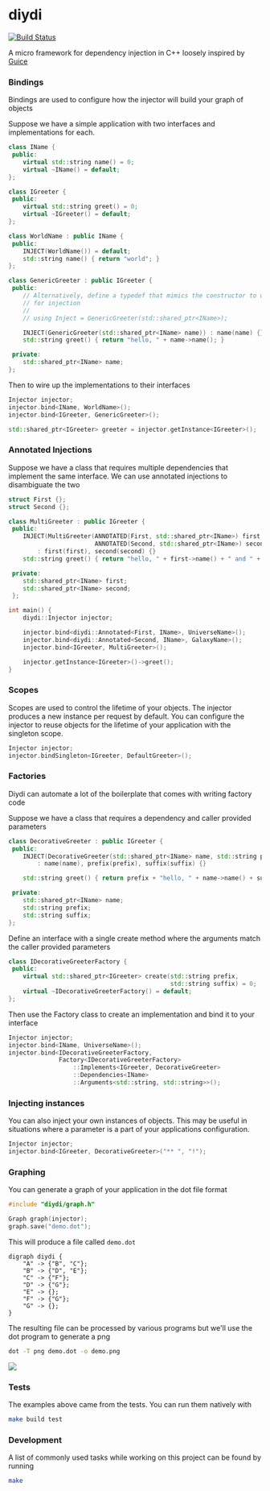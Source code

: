 # diydi

[![Build Status](https://travis-ci.org/kylewalters18/diydi.svg?branch=master)](https://travis-ci.org/kylewalters18/diydi)

A micro framework for dependency injection in C++ loosely inspired by
[Guice](https://github.com/google/guice)

### Bindings

  Bindings are used to configure how the injector will build your graph of
  objects

  Suppose we have a simple application with two interfaces and implementations
  for each.

  ```cpp
  class IName {
   public:
      virtual std::string name() = 0;
      virtual ~IName() = default;
  };

  class IGreeter {
   public:
      virtual std::string greet() = 0;
      virtual ~IGreeter() = default;
  };

  class WorldName : public IName {
   public:
      INJECT(WorldName()) = default;
      std::string name() { return "world"; }
  };

  class GenericGreeter : public IGreeter {
   public:
      // Alternatively, define a typedef that mimics the constructor to use
      // for injection
      //
      // using Inject = GenericGreeter(std::shared_ptr<IName>);

      INJECT(GenericGreeter(std::shared_ptr<IName> name)) : name(name) {}
      std::string greet() { return "hello, " + name->name(); }

   private:
      std::shared_ptr<IName> name;
  };
  ```

  Then to wire up the implementations to their interfaces

  ```cpp
  Injector injector;
  injector.bind<IName, WorldName>();
  injector.bind<IGreeter, GenericGreeter>();

  std::shared_ptr<IGreeter> greeter = injector.getInstance<IGreeter>();
  ```

### Annotated Injections

  Suppose we have a class that requires multiple dependencies that implement
  the same interface. We can use annotated injections to disambiguate the two

  ```cpp
  struct First {};
  struct Second {};

  class MultiGreeter : public IGreeter {
   public:
      INJECT(MultiGreeter(ANNOTATED(First, std::shared_ptr<IName>) first,
                          ANNOTATED(Second, std::shared_ptr<IName>) second))
          : first(first), second(second) {}
      std::string greet() { return "hello, " + first->name() + " and " + second->name(); }

   private:
      std::shared_ptr<IName> first;
      std::shared_ptr<IName> second;
   };

  int main() {
      diydi::Injector injector;

      injector.bind<diydi::Annotated<First, IName>, UniverseName>();
      injector.bind<diydi::Annotated<Second, IName>, GalaxyName>();
      injector.bind<IGreeter, MultiGreeter>();

      injector.getInstance<IGreeter>()->greet();
  }
  ```

### Scopes

  Scopes are used to control the lifetime of your objects. The injector
  produces a new instance per request by default. You can configure the
  injector to reuse objects for the lifetime of your application with the
  singleton scope.

  ```cpp
  Injector injector;
  injector.bindSingleton<IGreeter, DefaultGreeter>();
  ```

### Factories

  Diydi can automate a lot of the boilerplate that comes with writing factory
  code

  Suppose we have a class that requires a dependency and caller provided
  parameters

  ```cpp
  class DecorativeGreeter : public IGreeter {
   public:
      INJECT(DecorativeGreeter(std::shared_ptr<IName> name, std::string prefix, std::string suffix))
          : name(name), prefix(prefix), suffix(suffix) {}

      std::string greet() { return prefix + "hello, " + name->name() + suffix; }

   private:
      std::shared_ptr<IName> name;
      std::string prefix;
      std::string suffix;
  };
  ```

  Define an interface with a single create method where the arguments match the
  caller provided parameters

  ```cpp
  class IDecorativeGreeterFactory {
   public:
      virtual std::shared_ptr<IGreeter> create(std::string prefix,
                                               std::string suffix) = 0;
      virtual ~IDecorativeGreeterFactory() = default;
  };
  ```

  Then use the Factory class to create an implementation and bind it to your
  interface

  ```cpp
  Injector injector;
  injector.bind<IName, UniverseName>();
  injector.bind<IDecorativeGreeterFactory,
                Factory<IDecorativeGreeterFactory>
                    ::Implements<IGreeter, DecorativeGreeter>
                    ::Dependencies<IName>
                    ::Arguments<std::string, std::string>>();
  ```

### Injecting instances

  You can also inject your own instances of objects. This may be useful in
  situations where a parameter is a part of your applications configuration.

  ```cpp
  Injector injector;
  injector.bind<IGreeter, DecorativeGreeter>("** ", "!");
  ```

### Graphing

  You can generate a graph of your application in the dot file format

  ```cpp
  #include "diydi/graph.h"

  Graph graph(injector);
  graph.save("demo.dot");
  ```

  This will produce a file called `demo.dot`

  ```
  digraph diydi {
      "A" -> {"B", "C"};
      "B" -> {"D", "E"};
      "C" -> {"F"};
      "D" -> {"G"};
      "E" -> {};
      "F" -> {"G"};
      "G" -> {};
  }
  ```

  The resulting file can be processed by various programs but we'll use the dot
  program to generate a png

  ```sh
  dot -T png demo.dot -o demo.png
  ```

  ![](https://user-images.githubusercontent.com/9455230/66232973-68947f00-e6a7-11e9-9db4-f31bf86bcfae.png)


### Tests

  The examples above came from the tests. You can run them natively with

  ```sh
  make build test
  ```

### Development

  A list of commonly used tasks while working on this project can be found by running

  ```sh
  make
  ```
